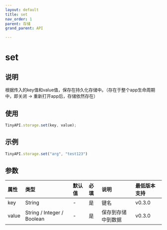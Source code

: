 ```yaml
---
layout: default
title: set
nav_order: 1
parent: 存储
grand_parent: API

---
```


# set
## 说明
根据传入的key值和value值，保存在持久化存储中。（存在于整个app生命周期中，即关闭 -> 重新打开app后，存储依然存在）

## 使用
```javascript
TinyAPI.storage.set(key, value);
```

## 示例
```javascript
TinyAPI.storage.set("arg", "test123")
```

## 参数

| 属性 | 类型 | 默认值 | 必填 | 说明        | 最低版本支持 |
|:----|:----|:------|:-----|:----------|:-----------|
| key | String | - | 是 | 键名        | v0.3.0 |
| value | String / Integer / Boolean | - | 是 | 保存到存储中到数据 | v0.3.0 |
